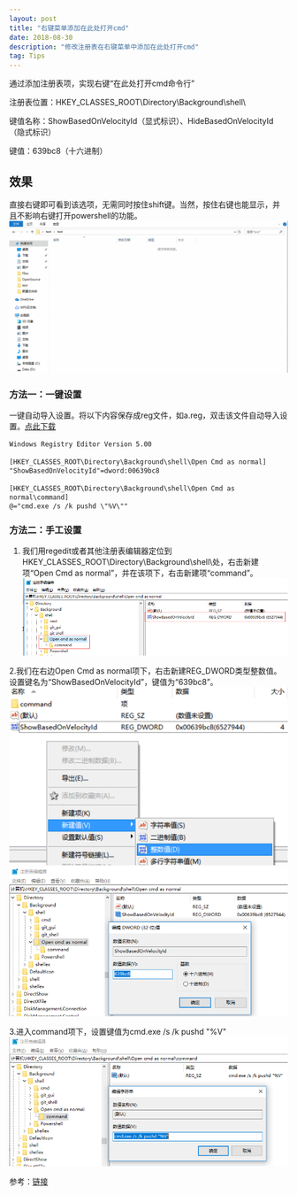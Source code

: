 ```yaml
---
layout: post
title: "右键菜单添加在此处打开cmd"
date: 2018-08-30 
description: "修改注册表在右键菜单中添加在此处打开cmd"
tag: Tips 
---   
```

通过添加注册表项，实现右键“在此处打开cmd命令行”

注册表位置：HKEY_CLASSES_ROOT\Directory\Background\shell\

键值名称：ShowBasedOnVelocityId（显式标识）、HideBasedOnVelocityId（隐式标识）

键值：639bc8（十六进制）

##  效果
直接右键即可看到该选项，无需同时按住shift键。当然，按住右键也能显示，并且不影响右键打开powershell的功能。
![](/imag/20180830/opencmd.gif)

###  方法一：一键设置
一键自动导入设置。将以下内容保存成reg文件，如a.reg，双击该文件自动导入设置。[点此下载](/imag/20180830/R-cmd.reg)

	Windows Registry Editor Version 5.00

	[HKEY_CLASSES_ROOT\Directory\Background\shell\Open Cmd as normal]
	"ShowBasedOnVelocityId"=dword:00639bc8

	[HKEY_CLASSES_ROOT\Directory\Background\shell\Open Cmd as normal\command]
	@="cmd.exe /s /k pushd \"%V\""

###  方法二：手工设置

1. 我们用regedit或者其他注册表编辑器定位到HKEY_CLASSES_ROOT\Directory\Background\shell\处，右击新建项“Open Cmd as normal”，并在该项下，右击新建项“command”。
![](/imag/20180830/1.png)

2.我们在右边Open Cmd as normal项下，右击新建REG_DWORD类型整数值。设置键名为“ShowBasedOnVelocityId”，键值为“639bc8”。
![](/imag/20180830/2.png)
![](/imag/20180830/3.png)

3.进入command项下，设置键值为cmd.exe /s /k pushd "%V"
![](/imag/20180830/4.png)


参考：[链接](http://www.cnblogs.com/ssooking/p/8536468.html)








